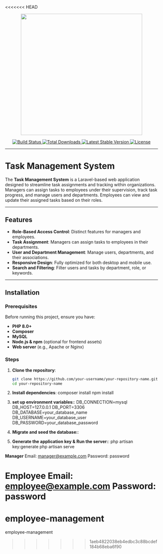 <<<<<<< HEAD
<p align="center">
  <a href="https://laravel.com" target="_blank">
    <img src="https://raw.githubusercontent.com/laravel/art/master/logo-lockup/5%20SVG/2%20CMYK/1%20Full%20Color/laravel-logolockup-cmyk-red.svg" width="400">
  </a>
</p>

<p align="center">
  <a href="https://travis-ci.org/laravel/framework">
    <img src="https://travis-ci.org/laravel/framework.svg" alt="Build Status">
  </a>
  <a href="https://packagist.org/packages/laravel/framework">
    <img src="https://img.shields.io/packagist/dt/laravel/framework" alt="Total Downloads">
  </a>
  <a href="https://packagist.org/packages/laravel/framework">
    <img src="https://img.shields.io/packagist/v/laravel/framework" alt="Latest Stable Version">
  </a>
  <a href="https://packagist.org/packages/laravel/framework">
    <img src="https://img.shields.io/packagist/l/laravel/framework" alt="License">
  </a>
</p>

---

# Task Management System

The **Task Management System** is a Laravel-based web application designed to streamline task assignments and tracking within organizations. Managers can assign tasks to employees under their supervision, track task progress, and manage users and departments. Employees can view and update their assigned tasks based on their roles.

---

## Features

- **Role-Based Access Control**: Distinct features for managers and employees.
- **Task Assignment**: Managers can assign tasks to employees in their departments.
- **User and Department Management**: Manage users, departments, and their associations.
- **Responsive Design**: Fully optimized for both desktop and mobile use.
- **Search and Filtering**: Filter users and tasks by department, role, or keywords.

---

## Installation

### Prerequisites

Before running this project, ensure you have:

- **PHP 8.0+**
- **Composer**
- **MySQL**
- **Node.js & npm** (optional for frontend assets)
- **Web server** (e.g., Apache or Nginx)

### Steps

1. **Clone the repository**:
   ```bash
   git clone https://github.com/your-username/your-repository-name.git
   cd your-repository-name

2. **Install dependencies**:
   composer install
    npm install

3. **set up environment variables:**: 
    DB_CONNECTION=mysql
    DB_HOST=127.0.0.1
    DB_PORT=3306
    DB_DATABASE=your_database_name
    DB_USERNAME=your_database_user
    DB_PASSWORD=your_database_password
4. **Migrate and seed the database:**: 

5. **Generate the application key & Run the server:**: 
php artisan key:generate
php artisan serve


**Manager**
Email: manager@example.com
Password: password

**Employee**
Email: employee@example.com
Password: password
=======
# employee-management
employee-management
>>>>>>> 1aeb4822038eb4edbc3c88bcdef184b68eba6f90
